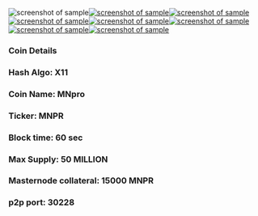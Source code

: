 ![screenshot of sample](http://mnpro.gq/img/about-img-1.gif)[![screenshot of sample](
https://cdn.discordapp.com/attachments/651853753019924520/655600972889980930/web140.png)](http://mnpro.gq/)[![screenshot of sample](
https://cdn.discordapp.com/attachments/651853753019924520/655601493218557952/POOL.png)](https://erex.io/account/signup/?ref=658)[![screenshot of sample](
https://cdn.discordapp.com/attachments/651853753019924520/655602215481901112/explorer.png)](https://openchains.info/coin/mnpro/blocks)[![screenshot of sample](
https://cdn.discordapp.com/attachments/651853753019924520/655602621368762390/discord.png)](https://discord.gg/SdYSTVw)[![screenshot of sample](
https://cdn.discordapp.com/attachments/651853753019924520/655603620292853760/twitter.png)](https://twitter.com/MnproServices)[![screenshot of sample](
https://cdn.discordapp.com/attachments/651853753019924520/655604362688593934/telegram.png)](https://t.me/mnproio)[![screenshot of sample](
http://mnpro.gq/img/coin.JPG)](https://discord.gg/4UAcFBG)  


###  Coin Details
###  Hash Algo: X11
###  Coin Name: MNpro
###  Ticker: MNPR
###  Block time: 60 sec
###  Max Supply: 50 MILLION
###  Masternode collateral: 15000 MNPR
###  p2p port: 30228

